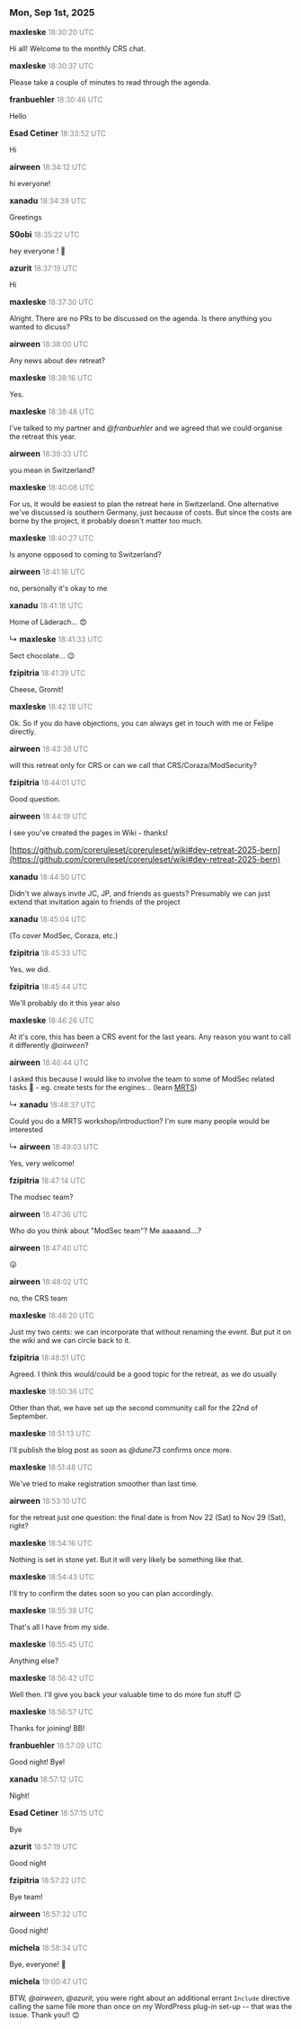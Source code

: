 ### Mon, Sep 1st, 2025

**maxleske** <span style="color: grey; font-size: 90%;">18:30:20 UTC</span>

<span style="font-size: 90%;">Hi all! Welcome to the monthly CRS chat.</span>

**maxleske** <span style="color: grey; font-size: 90%;">18:30:37 UTC</span>

<span style="font-size: 90%;">Please take a couple of minutes to read through the agenda.</span>

**franbuehler** <span style="color: grey; font-size: 90%;">18:30:46 UTC</span>

<span style="font-size: 90%;">Hello</span>

**Esad Cetiner** <span style="color: grey; font-size: 90%;">18:33:52 UTC</span>

<span style="font-size: 90%;">Hi</span>

**airween** <span style="color: grey; font-size: 90%;">18:34:12 UTC</span>

<span style="font-size: 90%;">hi everyone!</span>

**xanadu** <span style="color: grey; font-size: 90%;">18:34:39 UTC</span>

<span style="font-size: 90%;">Greetings</span>

**S0obi** <span style="color: grey; font-size: 90%;">18:35:22 UTC</span>

<span style="font-size: 90%;">hey everyone ! :wave:</span>

**azurit** <span style="color: grey; font-size: 90%;">18:37:19 UTC</span>

<span style="font-size: 90%;">Hi</span>

**maxleske** <span style="color: grey; font-size: 90%;">18:37:30 UTC</span>

<span style="font-size: 90%;">Alright. There are no PRs to be discussed on the agenda. Is there anything you wanted to dicuss?</span>

**airween** <span style="color: grey; font-size: 90%;">18:38:00 UTC</span>

<span style="font-size: 90%;">Any news about dev retreat?</span>

**maxleske** <span style="color: grey; font-size: 90%;">18:38:16 UTC</span>

<span style="font-size: 90%;">Yes.</span>

**maxleske** <span style="color: grey; font-size: 90%;">18:38:48 UTC</span>

<span style="font-size: 90%;">I've talked to my partner and _@franbuehler_ and we agreed that we could organise the retreat this year.</span>

**airween** <span style="color: grey; font-size: 90%;">18:39:33 UTC</span>

<span style="font-size: 90%;">you mean in Switzerland?</span>

**maxleske** <span style="color: grey; font-size: 90%;">18:40:08 UTC</span>

<span style="font-size: 90%;">For us, it would be easiest to plan the retreat here in Switzerland. One alternative we've discussed is southern Germany, just because of costs. But since the costs are borne by the project, it probably doesn't matter too much.</span>

**maxleske** <span style="color: grey; font-size: 90%;">18:40:27 UTC</span>

<span style="font-size: 90%;">Is anyone opposed to coming to Switzerland?</span>

**airween** <span style="color: grey; font-size: 90%;">18:41:16 UTC</span>

<span style="font-size: 90%;">no, personally it's okay to me</span>

**xanadu** <span style="color: grey; font-size: 90%;">18:41:18 UTC</span>

<span style="font-size: 90%;">Home of Läderach… :heart_eyes:</span>

↳ **maxleske** <span style="color: grey; font-size: 90%;">18:41:33 UTC</span>

<span style="font-size: 90%;">Sect chocolate... :wink:</span>

**fzipitria** <span style="color: grey; font-size: 90%;">18:41:39 UTC</span>

<span style="font-size: 90%;">Cheese, Gromit!</span>

**maxleske** <span style="color: grey; font-size: 90%;">18:42:18 UTC</span>

<span style="font-size: 90%;">Ok. So if you do have objections, you can always get in touch with me or Felipe directly.</span>

**airween** <span style="color: grey; font-size: 90%;">18:43:38 UTC</span>

<span style="font-size: 90%;">will this retreat only for CRS or can we call that CRS/Coraza/ModSecurity?</span>

**fzipitria** <span style="color: grey; font-size: 90%;">18:44:01 UTC</span>

<span style="font-size: 90%;">Good question.</span>

**airween** <span style="color: grey; font-size: 90%;">18:44:19 UTC</span>

<span style="font-size: 90%;">I see you've created the pages in Wiki - thanks!

[https://github.com/coreruleset/coreruleset/wiki#dev-retreat-2025-bern](https://github.com/coreruleset/coreruleset/wiki#dev-retreat-2025-bern)</span>

**xanadu** <span style="color: grey; font-size: 90%;">18:44:50 UTC</span>

<span style="font-size: 90%;">Didn't we always invite JC, JP, and friends as guests? Presumably we can just extend that invitation again to friends of the project</span>

**xanadu** <span style="color: grey; font-size: 90%;">18:45:04 UTC</span>

<span style="font-size: 90%;">(To cover ModSec, Coraza, etc.)</span>

**fzipitria** <span style="color: grey; font-size: 90%;">18:45:33 UTC</span>

<span style="font-size: 90%;">Yes, we did.</span>

**fzipitria** <span style="color: grey; font-size: 90%;">18:45:44 UTC</span>

<span style="font-size: 90%;">We'll probably do it this year also</span>

**maxleske** <span style="color: grey; font-size: 90%;">18:46:26 UTC</span>

<span style="font-size: 90%;">At it's core, this has been a CRS event for the last years. Any reason you want to call it differently _@airween_?</span>

**airween** <span style="color: grey; font-size: 90%;">18:46:44 UTC</span>

<span style="font-size: 90%;">I asked this because I would like to involve the team to some of ModSec related tasks :slightly_smiling_face: - eg. create tests for the engines... (learn [MRTS](https://github.com/owasp-modsecurity/MRTS))</span>

↳ **xanadu** <span style="color: grey; font-size: 90%;">18:48:37 UTC</span>

<span style="font-size: 90%;">Could you do a MRTS workshop/introduction? I'm sure many people would be interested</span>

↳ **airween** <span style="color: grey; font-size: 90%;">18:49:03 UTC</span>

<span style="font-size: 90%;">Yes, very welcome!</span>

**fzipitria** <span style="color: grey; font-size: 90%;">18:47:14 UTC</span>

<span style="font-size: 90%;">The modsec team?</span>

**airween** <span style="color: grey; font-size: 90%;">18:47:36 UTC</span>

<span style="font-size: 90%;">Who do you think about "ModSec team"? Me aaaaand....?</span>

**airween** <span style="color: grey; font-size: 90%;">18:47:40 UTC</span>

<span style="font-size: 90%;">:stuck_out_tongue:</span>

**airween** <span style="color: grey; font-size: 90%;">18:48:02 UTC</span>

<span style="font-size: 90%;">no, the CRS team</span>

**maxleske** <span style="color: grey; font-size: 90%;">18:48:20 UTC</span>

<span style="font-size: 90%;">Just my two cents: we can incorporate that without renaming the event. But put it on the wiki and we can circle back to it.</span>

**fzipitria** <span style="color: grey; font-size: 90%;">18:48:51 UTC</span>

<span style="font-size: 90%;">Agreed. I think this would/could be a good topic for the retreat, as we do usually</span>

**maxleske** <span style="color: grey; font-size: 90%;">18:50:36 UTC</span>

<span style="font-size: 90%;">Other than that, we have set up the second community call for the 22nd of September.</span>

**maxleske** <span style="color: grey; font-size: 90%;">18:51:13 UTC</span>

<span style="font-size: 90%;">I'll publish the blog post as soon as _@dune73_ confirms once more.</span>

**maxleske** <span style="color: grey; font-size: 90%;">18:51:48 UTC</span>

<span style="font-size: 90%;">We've tried to make registration smoother than last time.</span>

**airween** <span style="color: grey; font-size: 90%;">18:53:10 UTC</span>

<span style="font-size: 90%;">for the retreat just one question: the final date is from Nov 22 (Sat) to Nov 29 (Sat), right?</span>

**maxleske** <span style="color: grey; font-size: 90%;">18:54:16 UTC</span>

<span style="font-size: 90%;">Nothing is set in stone yet. But it will very likely be something like that.</span>

**maxleske** <span style="color: grey; font-size: 90%;">18:54:43 UTC</span>

<span style="font-size: 90%;">I'll try to confirm the dates soon so you can plan accordingly.</span>

**maxleske** <span style="color: grey; font-size: 90%;">18:55:38 UTC</span>

<span style="font-size: 90%;">That's all I have from my side.</span>

**maxleske** <span style="color: grey; font-size: 90%;">18:55:45 UTC</span>

<span style="font-size: 90%;">Anything else?</span>

**maxleske** <span style="color: grey; font-size: 90%;">18:56:42 UTC</span>

<span style="font-size: 90%;">Well then. I'll give you back your valuable time to do more fun stuff :wink:</span>

**maxleske** <span style="color: grey; font-size: 90%;">18:56:57 UTC</span>

<span style="font-size: 90%;">Thanks for joining! BB!</span>

**franbuehler** <span style="color: grey; font-size: 90%;">18:57:09 UTC</span>

<span style="font-size: 90%;">Good night! Bye!</span>

**xanadu** <span style="color: grey; font-size: 90%;">18:57:12 UTC</span>

<span style="font-size: 90%;">Night!</span>

**Esad Cetiner** <span style="color: grey; font-size: 90%;">18:57:15 UTC</span>

<span style="font-size: 90%;">Bye</span>

**azurit** <span style="color: grey; font-size: 90%;">18:57:19 UTC</span>

<span style="font-size: 90%;">Good night</span>

**fzipitria** <span style="color: grey; font-size: 90%;">18:57:22 UTC</span>

<span style="font-size: 90%;">Bye team!</span>

**airween** <span style="color: grey; font-size: 90%;">18:57:32 UTC</span>

<span style="font-size: 90%;">Good night!</span>

**michela** <span style="color: grey; font-size: 90%;">18:58:34 UTC</span>

<span style="font-size: 90%;">Bye, everyone!  :slightly_smiling_face:</span>

**michela** <span style="color: grey; font-size: 90%;">19:00:47 UTC</span>

<span style="font-size: 90%;">BTW, _@airween_, _@azurit_, you were right about an additional errant `Include` directive calling the same file more than once on my WordPress plug-in set-up -- that was the issue. Thank you!!  :blush:</span>

